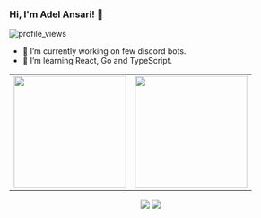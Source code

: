### Hi, I'm Adel Ansari! 👋
![profile_views](https://komarev.com/ghpvc/?username=adelansari)  


<!--
**adelansari/adelansari** is a ✨ _special_ ✨ repository because its `README.md` (this file) appears on your GitHub profile.

Here are some ideas to get you started:

- 🔭 I’m currently working on ...
- 🌱 I’m currently learning ...
- 👯 I’m looking to collaborate on ...
- 🤔 I’m looking for help with ...
- 💬 Ask me about ...
- 📫 How to reach me: ...
- 😄 Pronouns: ...
- ⚡ Fun fact: ...
-->

- 🔭 I’m currently working on few discord bots.
- 🌱 I’m learning React, Go and TypeScript.

<!-- <p align="center">
  <img height="200" src="https://github-readme-stats-adelansari.vercel.app/api?username=adelansari&show_icons=true&theme=algolia&count_private=true&line_height=28&include_all_commits=true&card_width=450&role=OWNER"/>
  <img height="200" src="https://github-readme-stats-adelansari.vercel.app/api/top-langs/?username=adelansari&layout=compact&langs_count=8&theme=algolia&role=OWNER"/>
</p> -->

<table align="center" width="100%">
<tbody>
  <tr>
    <td valign="top" width="50%">
      <img height="200" src="https://github-readme-stats-adelansari.vercel.app/api?username=adelansari&show_icons=true&theme=algolia&count_private=true&line_height=28&include_all_commits=true&card_width=450&role=OWNER"/>
    </td>
    <td valign="top" width="50%">
      <img height="200" src="https://github-readme-stats-adelansari.vercel.app/api/top-langs/?username=adelansari&layout=compact&langs_count=8&theme=algolia&role=OWNER"/>
    </td>
  </tr>
</tbody>
</table>



<p align="center">
<a href="https://www.linkedin.com/in/adel-ansari/"><img src="https://img.shields.io/badge/-Linkedin-008B8B?style=flat&logo=appveyor=&logoColor=white"/></a>
<a href="mailto:adelansari.a@gmail.com"><img src="https://img.shields.io/badge/-Email-008B8B?style=flat&logo=appveyor=&logoColor=white"/></a>
</p>
